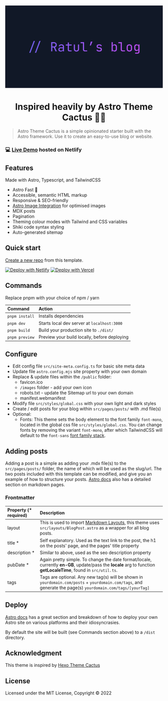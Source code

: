 <p align="center">
  <img alt="Astro Theme Cactus logo" src="./public/images/og-image.png" width="1200" />
</p>
<h1 align="center">
  Inspired heavily by Astro Theme Cactus 🚀🌵
</h1>

> Astro Theme Cactus is a simple opinionated starter built with the Astro framework. Use it to create an easy-to-use blog or website.

### 💻 [Live Demo](https://astro-theme-cactus.netlify.app/) hosted on Netlify

## Features

Made with Astro, Typescript, and TailwindCSS

- Astro Fast 🚀
- Accessible, semantic HTML markup
- Responsive & SEO-friendly
- [Astro Image Integration](https://docs.astro.build/en/guides/integrations-guide/image/) for optimised images
- MDX posts
- Pagination
- Theming colour modes with Tailwind and CSS variables
- Shiki code syntax styling
- Auto-generated sitemap

## Quick start

[Create a new repo](https://github.com/chrismwilliams/astro-theme-cactus/generate) from this template.

[![Deploy with Netlify](https://www.netlify.com/img/deploy/button.svg)](https://app.netlify.com/start/deploy?repository=https://github.com/chrismwilliams/astro-theme-cactus) [![Deploy with Vercel](https://vercel.com/button)](https://vercel.com/new/clone?repository-url=https%3A%2F%2Fgithub.com%2Fchrismwilliams%2Fastro-theme-cactus&project-name=astro-theme-cactus)

## Commands

Replace pnpm with your choice of npm / yarn

| Command        | Action                                       |
| :------------- | :------------------------------------------- |
| `pnpm install` | Installs dependencies                        |
| `pnpm dev`     | Starts local dev server at `localhost:3000`  |
| `pnpm build`   | Build your production site to `./dist/`      |
| `pnpm preview` | Preview your build locally, before deploying |

## Configure

- Edit config file `src/site-meta.config.ts` for basic site meta data
- Update file `astro.config.mjs` site property with your own domain
- Replace & update files within the `/public` folder:
  - favicon.ico
  - `/images` folder - add your own icon
  - robots.txt - update the Sitemap url to your own domain
  - manifest.webmanifest
- Modify file `src/styles/global.css` with your own light and dark styles
- Create / edit posts for your blog within `src/pages/posts/` with .md file(s)
- Optional:
  - Fonts: This theme sets the body element to the font family `font-mono`, located in the global css file `src/styles/global.css`. You can change fonts by removing the variant `font-mono`, after which TailwindCSS will default to the `font-sans` [font family stack](https://tailwindcss.com/docs/font-family).

## Adding posts

Adding a post is a simple as adding your .mdx file(s) to the `src/pages/posts/` folder, the name of which will be used as the slug/url. The two posts included with this template can be modified, and give you an example of how to structure your posts. [Astro docs](https://docs.astro.build/en/guides/markdown-content/) also has a detailed section on markdown pages.

### Frontmatter

| Property (\* required) | Description                                                                                                                                                                                   |
| :--------------------- | :-------------------------------------------------------------------------------------------------------------------------------------------------------------------------------------------- |
| layout                 | This is used to import [Markdown Layouts](https://docs.astro.build/en/core-concepts/layouts/#markdown-layouts), this theme uses `src/layouts/BlogPost.astro` as a wrapper for all blog posts. |
| title \*               | Self explanatory. Used as the text link to the post, the h1 on the posts' page, and the pages' title property                                                                                 |
| description \*         | Similar to above, used as the seo description property                                                                                                                                        |
| pubDate \*         | Again pretty simple. To change the date format/locale, currently **en-GB**, update/pass the **locale** arg to function **getLocaleTime**, found in `src/util.ts`.                             |
| tags                   | Tags are optional. Any new tag(s) will be shown in `yourdomain.com/posts` + `yourdomain.com/tags`, and generate the page(s) `yourdomain.com/tags/[yourTag]`                                   |

## Deploy

[Astro docs](https://docs.astro.build/en/guides/deploy/) has a great section and breakdown of how to deploy your own Astro site on various platforms and their idiosyncrasies.

By default the site will be built (see Commands section above) to a `/dist` directory.

## Acknowledgment

This theme is inspired by [Hexo Theme Cactus](https://github.com/probberechts/hexo-theme-cactus)

## License

Licensed under the MIT License, Copyright © 2022
